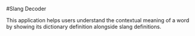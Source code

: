 #Slang Decoder

This application helps users understand the contextual meaning of a word by showing its dictionary definition alongside slang definitions.
